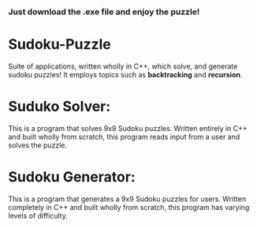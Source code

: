 ### Just download the .exe file and enjoy the puzzle!

# Sudoku-Puzzle
Suite of applications, written wholly in C++, which  solve, and generate sudoku puzzles! It employs topics such as **backtracking** and **recursion**.

# Suduko Solver:
This is a program that solves 9x9 Sudoku puzzles. Written entirely in C++ and built wholly from scratch, this program reads input from a user and solves the puzzle. 

# Sudoku Generator:
This is a program that generates a 9x9 Sudoku puzzles for users. Written completely in C++ and built wholly from scratch, this program has varying levels of difficulty. 


